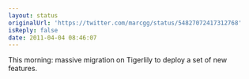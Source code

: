 ```yaml
---
layout: status
originalUrl: 'https://twitter.com/marcgg/status/54827072417312768'
isReply: false
date: 2011-04-04 08:46:07
---
```


This morning: massive migration on Tigerlily to deploy a set of new features.
